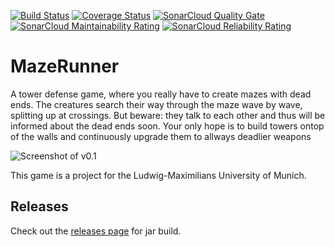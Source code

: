 [![Build Status](https://img.shields.io/travis/Knorrke/MazeRunner/master.svg)](https://travis-ci.org/Knorrke/MazeRunner/branches)
[![Coverage Status](https://img.shields.io/coveralls/github/Knorrke/MazeRunner/master.svg)](https://coveralls.io/github/Knorrke/MazeRunner?branch=master)
[![SonarCloud Quality Gate](https://sonarcloud.io/api/project_badges/measure?project=MazeRunner%3AMazeRunner&metric=alert_status)](https://sonarcloud.io/dashboard?id=MazeRunner%3AMazeRunner)
[![SonarCloud Maintainability Rating](https://sonarcloud.io/api/project_badges/measure?project=MazeRunner%3AMazeRunner&metric=sqale_rating)](https://sonarcloud.io/dashboard?id=MazeRunner%3AMazeRunner)
[![SonarCloud Reliability Rating](https://sonarcloud.io/api/project_badges/measure?project=MazeRunner%3AMazeRunner&metric=reliability_rating)](https://sonarcloud.io/dashboard?id=MazeRunner%3AMazeRunner)

# MazeRunner
A tower defense game, where you really have to create mazes with dead ends. 
The creatures search their way through the maze wave by wave, splitting up at crossings. 
But beware: they talk to each other and thus will be informed about the dead ends soon. 
Your only hope is to build towers ontop of the walls and continuously upgrade them to allways deadlier weapons

![Screenshot of v0.1](https://user-images.githubusercontent.com/11499926/41498111-46261a04-7165-11e8-895f-14339dded804.png "Screenshot of v0.1")

This game is a project for the Ludwig-Maximilians University of Munich.


## Releases
Check out the [releases page](https://github.com/Knorrke/MazeRunner/releases) for jar build.